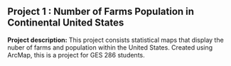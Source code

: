 ## Project 1 : Number of Farms Population in Continental United States 

**Project description:** This project consists statistical maps that display the nuber of farms and population within the United States. Created using ArcMap, this is a project for GES 286 students. 



